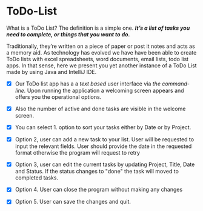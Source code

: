 # ToDo-List

What is a ToDo List? The definition is a simple one. **_It’s a list of tasks you need to complete, or things that you want to do._**

Traditionally, they’re written on a piece of paper or post it notes and acts as a memory aid. As technology has evolved we have have been able to create ToDo lists with excel spreadsheets, word documents, email lists, todo list apps. In that sense, here we present you yet another instance of a ToDo List made by using Java and IntelliJ IDE.

- [x] Our ToDo list app has a a _text based_ user interface via _the command-line._ Upon running the application a welcoming screen appears and offers you the operational options.

- [x] Also the number of active and done tasks are visible in the welcome screen.

- [x] You can select 1. option to sort your tasks either by Date or by Project.

- [x] Option 2, user can add a new task to your list. User will be requested to input the relevant fields. User should provide the date in the requested format otherwise the program will request to retry

- [x] Option 3, user can edit the current tasks by updating Project, Title, Date and Status. If the status changes to "done" the task will moved to completed tasks.

- [x] Option 4. User can close the program without making any changes

- [x] Option 5. User can save the changes and quit.
